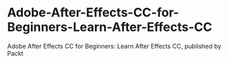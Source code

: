 # Adobe-After-Effects-CC-for-Beginners-Learn-After-Effects-CC
Adobe After Effects CC for Beginners: Learn After Effects CC, published by Packt
